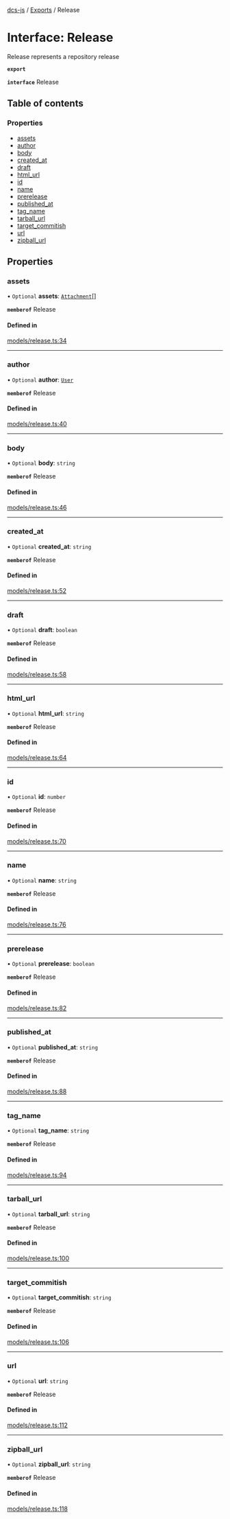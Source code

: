 [dcs-js](../README.md) / [Exports](../modules.md) / Release

# Interface: Release

Release represents a repository release

**`export`**

**`interface`** Release

## Table of contents

### Properties

- [assets](Release.md#assets)
- [author](Release.md#author)
- [body](Release.md#body)
- [created\_at](Release.md#created_at)
- [draft](Release.md#draft)
- [html\_url](Release.md#html_url)
- [id](Release.md#id)
- [name](Release.md#name)
- [prerelease](Release.md#prerelease)
- [published\_at](Release.md#published_at)
- [tag\_name](Release.md#tag_name)
- [tarball\_url](Release.md#tarball_url)
- [target\_commitish](Release.md#target_commitish)
- [url](Release.md#url)
- [zipball\_url](Release.md#zipball_url)

## Properties

### <a id="assets" name="assets"></a> assets

• `Optional` **assets**: [`Attachment`](Attachment.md)[]

**`memberof`** Release

#### Defined in

[models/release.ts:34](https://github.com/unfoldingWord/dcs-js/blob/b29eb7a/models/release.ts#L34)

___

### <a id="author" name="author"></a> author

• `Optional` **author**: [`User`](User.md)

**`memberof`** Release

#### Defined in

[models/release.ts:40](https://github.com/unfoldingWord/dcs-js/blob/b29eb7a/models/release.ts#L40)

___

### <a id="body" name="body"></a> body

• `Optional` **body**: `string`

**`memberof`** Release

#### Defined in

[models/release.ts:46](https://github.com/unfoldingWord/dcs-js/blob/b29eb7a/models/release.ts#L46)

___

### <a id="created_at" name="created_at"></a> created\_at

• `Optional` **created\_at**: `string`

**`memberof`** Release

#### Defined in

[models/release.ts:52](https://github.com/unfoldingWord/dcs-js/blob/b29eb7a/models/release.ts#L52)

___

### <a id="draft" name="draft"></a> draft

• `Optional` **draft**: `boolean`

**`memberof`** Release

#### Defined in

[models/release.ts:58](https://github.com/unfoldingWord/dcs-js/blob/b29eb7a/models/release.ts#L58)

___

### <a id="html_url" name="html_url"></a> html\_url

• `Optional` **html\_url**: `string`

**`memberof`** Release

#### Defined in

[models/release.ts:64](https://github.com/unfoldingWord/dcs-js/blob/b29eb7a/models/release.ts#L64)

___

### <a id="id" name="id"></a> id

• `Optional` **id**: `number`

**`memberof`** Release

#### Defined in

[models/release.ts:70](https://github.com/unfoldingWord/dcs-js/blob/b29eb7a/models/release.ts#L70)

___

### <a id="name" name="name"></a> name

• `Optional` **name**: `string`

**`memberof`** Release

#### Defined in

[models/release.ts:76](https://github.com/unfoldingWord/dcs-js/blob/b29eb7a/models/release.ts#L76)

___

### <a id="prerelease" name="prerelease"></a> prerelease

• `Optional` **prerelease**: `boolean`

**`memberof`** Release

#### Defined in

[models/release.ts:82](https://github.com/unfoldingWord/dcs-js/blob/b29eb7a/models/release.ts#L82)

___

### <a id="published_at" name="published_at"></a> published\_at

• `Optional` **published\_at**: `string`

**`memberof`** Release

#### Defined in

[models/release.ts:88](https://github.com/unfoldingWord/dcs-js/blob/b29eb7a/models/release.ts#L88)

___

### <a id="tag_name" name="tag_name"></a> tag\_name

• `Optional` **tag\_name**: `string`

**`memberof`** Release

#### Defined in

[models/release.ts:94](https://github.com/unfoldingWord/dcs-js/blob/b29eb7a/models/release.ts#L94)

___

### <a id="tarball_url" name="tarball_url"></a> tarball\_url

• `Optional` **tarball\_url**: `string`

**`memberof`** Release

#### Defined in

[models/release.ts:100](https://github.com/unfoldingWord/dcs-js/blob/b29eb7a/models/release.ts#L100)

___

### <a id="target_commitish" name="target_commitish"></a> target\_commitish

• `Optional` **target\_commitish**: `string`

**`memberof`** Release

#### Defined in

[models/release.ts:106](https://github.com/unfoldingWord/dcs-js/blob/b29eb7a/models/release.ts#L106)

___

### <a id="url" name="url"></a> url

• `Optional` **url**: `string`

**`memberof`** Release

#### Defined in

[models/release.ts:112](https://github.com/unfoldingWord/dcs-js/blob/b29eb7a/models/release.ts#L112)

___

### <a id="zipball_url" name="zipball_url"></a> zipball\_url

• `Optional` **zipball\_url**: `string`

**`memberof`** Release

#### Defined in

[models/release.ts:118](https://github.com/unfoldingWord/dcs-js/blob/b29eb7a/models/release.ts#L118)
